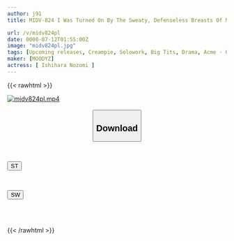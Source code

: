 ```yaml
---
author: j91
title: MIDV-824 I Was Turned On By The Sweaty, Defenseless Breasts Of My Always Strong-willed, Tomboyish Female Boss And Her Sudden Lonely Face, So I Gave In And Started Piston-like, Desire-filled, Wild Piston-like Movements, Greedily Fucking And Cumming Inside Her... Nozomi Ishihara

url: /v/midv824pl
date: 0000-07-12T01:55:00Z
image: "midv824pl.jpg"
tags: [Upcoming releases, Creampie, Solowork, Big Tits, Drama, Acme · Orgasm, Female Boss	]
maker: [MOODYZ]
actress: [ Ishihara Nozomi ]
---
```



{{< rawhtml >}}

<div class="video" data-videoid="pending_link.html">
    <a href="javascript:;">
        <img src="/v/midv824pl/midv824pl.jpg" width="WIDTH" height="HEIGHT" alt="midv824pl.mp4" loading="lazy">
    </a>
</div>

<script type="text/javascript" src="https://j91.asia/asset/on-demand-pend.js"></script>

<br>
  <link rel="stylesheet" href="https://j91.asia/asset/bs5.css">
  
  <center>
  <button class="btn btn-primary" type="button" data-bs-toggle="collapse" data-bs-target=".multi-collapse" aria-expanded="false" aria-controls="multiCollapseExample1 multiCollapseExample2"><h2>Download</h2></button></center>
</p>
<div class="row">
  <div class="col">
    <div class="collapse multi-collapse" id="multiCollapseExample1">
      <div class="card card-body">
	      	      <br>
<div class="buttons">  
<p><a href="https://j91.asia/pending_link.html" target="_blank"><button class="btn-hover color-3"><i class="fa fa-download"></i> ST</button></a></p></div>
    </div>
  </div>
</div>
  <div class="col">
    <div class="collapse multi-collapse" id="multiCollapseExample2">
      <div class="card card-body">
	      <br>
<div class="buttons">
<p><a href="https://j91.asia/pending_link.html" target="_blank"><button class="btn-hover color-2"><i class="fa fa-download"></i> SW</button></a></p></div>
<br><br>
      </div>
    </div>
  </div>
</div>

{{< /rawhtml >}}